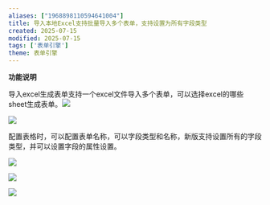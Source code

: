 ```yaml
---
aliases: ["1968898110594641004"]
title: 导入本地Excel支持批量导入多个表单，支持设置为所有字段类型
created: 2025-07-15
modified: 2025-07-15
tags: ['表单引擎']
theme: 表单引擎
---
```


**功能说明**

导入excel生成表单支持一个excel文件导入多个表单，可以选择excel的哪些sheet生成表单。![](7171a21edc51c3dcd3f204a935e157fa.jpg)

![](7888292552ae6f5008f0b2abc5ec7e34.jpg)

配置表格时，可以配置表单名称，可以字段类型和名称，新版支持设置所有的字段类型，并可以设置字段的属性设置。

![](871092aad3b95c494ee5bfb03d7ad5aa.jpg)

![](ab7cc82ebe6055792602d6360e744d20.jpg)

![](fd15ac5ecd5773d46eeca577053124fe.jpg)